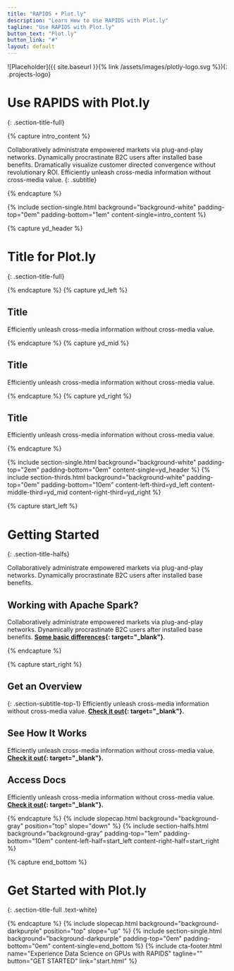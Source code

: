 ```yaml
---
title: "RAPIDS + Plot.ly"
description: "Learn How to Use RAPIDS with Plot.ly"
tagline: "Use RAPIDS with Plot.ly"
button_text: "Plot.ly"
button_link: "#"
layout: default
---
```


![Placeholder]({{ site.baseurl }}{% link /assets/images/plotly-logo.svg %}){: .projects-logo}


# Use RAPIDS with Plot.ly
{: .section-title-full}

{% capture intro_content %}

Collaboratively administrate empowered markets via plug-and-play networks. Dynamically procrastinate B2C users after installed base benefits. Dramatically visualize customer directed convergence without revolutionary ROI. Efficiently unleash cross-media information without cross-media value.
{: .subtitle}

{% endcapture %}

{% include section-single.html
    background="background-white" 
    padding-top="0em" padding-bottom="1em" 
    content-single=intro_content
%}


{% capture yd_header %}
# Title for Plot.ly
{: .section-title-full}

{% endcapture %}
{% capture yd_left %}
## <i class="fas fa-expand-arrows-alt"></i> Title
Efficiently unleash cross-media information without cross-media value.

{% endcapture %}
{% capture yd_mid %}
## <i class="far fa-hand-rock"></i> Title
Efficiently unleash cross-media information without cross-media value.

{% endcapture %}
{% capture yd_right %}
## <i class="far fa-check-square"></i> Title
Efficiently unleash cross-media information without cross-media value.

{% endcapture %}

{% include section-single.html
    background="background-white" 
    padding-top="2em" padding-bottom="0em" 
    content-single=yd_header
%}
{% include section-thirds.html 
    background="background-white" 
    padding-top="0em" padding-bottom="10em" 
    content-left-third=yd_left
    content-middle-third=yd_mid
    content-right-third=yd_right
%}



{% capture start_left %}
# Getting Started
{: .section-title-halfs}

Collaboratively administrate empowered markets via plug-and-play networks. Dynamically procrastinate B2C users after installed base benefits. 

## <i class="far fa-star"></i> Working with Apache Spark?
Collaboratively administrate empowered markets via plug-and-play networks. Dynamically procrastinate B2C users after installed base benefits.  **[Some basic differences](#){: target="_blank"}**.

{% endcapture %}

{% capture start_right %}
## <i class="fas fa-file-code"></i> Get an Overview
{: .section-subtitle-top-1}
Efficiently unleash cross-media information without cross-media value. **[Check it out](#){: target="_blank"}.**

## <i class="fab fa-youtube"></i> See How It Works
Efficiently unleash cross-media information without cross-media value. **[Check it out](#){: target="_blank"}.**

## <i class="far fa-file-code"></i> Access Docs 
Efficiently unleash cross-media information without cross-media value. **[Check it out](#){: target="_blank"}.**

{% endcapture %}
{% include slopecap.html 
    background="background-gray" 
    position="top" 
    slope="down" 
%}
{% include section-halfs.html 
    background="background-gray" 
    padding-top="1em" padding-bottom="10em" 
    content-left-half=start_left 
    content-right-half=start_right 
%} 


{% capture end_bottom %}
# Get Started with Plot.ly
{: .section-title-full .text-white}

{% endcapture %}
{% include slopecap.html 
    background="background-darkpurple" 
    position="top" 
    slope="up" 
%}
{% include section-single.html
    background="background-darkpurple" 
    padding-top="0em" padding-bottom="0em" 
    content-single=end_bottom
%}
{% include cta-footer.html 
    name="Experience Data Science on GPUs with RAPIDS" 
    tagline=""
    button="GET STARTED"
    link="start.html"
%}

